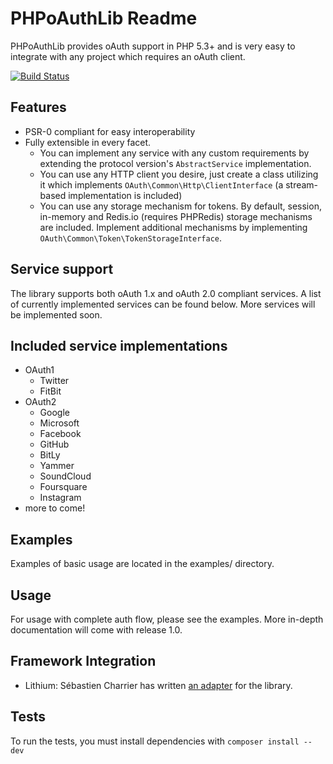 PHPoAuthLib Readme
======
PHPoAuthLib provides oAuth support in PHP 5.3+ and is very easy to integrate with any project which requires an oAuth client.

[![Build Status](https://travis-ci.org/Lusitanian/PHPoAuthLib.png?branch=master)](https://travis-ci.org/Lusitanian/PHPoAuthLib)

Features
--------
- PSR-0 compliant for easy interoperability
- Fully extensible in every facet.
   - You can implement any service with any custom requirements by extending the protocol version's `AbstractService` implementation.
   - You can use any HTTP client you desire, just create a class utilizing it which implements `OAuth\Common\Http\ClientInterface` (a stream-based implementation is included)
   - You can use any storage mechanism for tokens. By default, session, in-memory and Redis.io (requires PHPRedis) storage mechanisms are included. Implement additional mechanisms by implementing `OAuth\Common\Token\TokenStorageInterface`.

Service support
----------------
The library supports both oAuth 1.x and oAuth 2.0 compliant services. A list of currently implemented services can be found below. More services will be implemented soon.

Included service implementations
------------------
 - OAuth1
   - Twitter
   - FitBit
 - OAuth2
   - Google
   - Microsoft
   - Facebook
   - GitHub
   - BitLy
   - Yammer
   - SoundCloud
   - Foursquare
   - Instagram
 - more to come!

Examples
--------
Examples of basic usage are located in the examples/ directory.

Usage
------
For usage with complete auth flow, please see the examples. More in-depth documentation will come with release 1.0.

Framework Integration
---------------------
* Lithium: Sébastien Charrier has written [an adapter](https://github.com/scharrier/li3_socialauth) for the library.

Tests
------
To run the tests, you must install dependencies with `composer install --dev`
